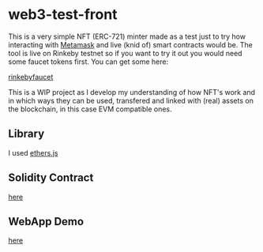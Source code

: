 # web3-test-front

This is a very simple NFT (ERC-721) minter made as a test just to try how interacting with [Metamask](https://metamask.io/) and live (knid of) smart contracts would be. The tool is live on Rinkeby testnet so if you want to try it out you would need some faucet tokens first. You can get some here:

[rinkebyfaucet](https://rinkebyfaucet.com/)

This is a WIP project as I develop my understanding of how NFT's work and in which ways they can be used, transfered and linked with (real) assets on the blockchain, in this case EVM compatible ones.

## Library

I used [ethers.js](https://docs.ethers.io/ethers.js/v3.0/html/)

## Solidity Contract

[here](https://rinkeby.etherscan.io/address/0xa8358be35294c67403e2bd53a1b958f6188ceb3f)

## WebApp Demo

[here](https://roabhi.es/NFT_Minter/)






